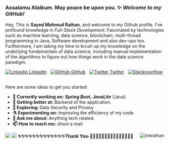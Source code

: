 ### Assalamu Alaikum. May peace be upon you. ✨ _Welcome to my GitHub!_

Hey, This is <b>Sayed Mahmud Raihan</b>, and welcome to my Github profile. I've profound knowledge in <i>Full-Stack Development</i>. Fascinated by technologies such as machine learning, data science, blockchain, multi-thread programming in Java, Software development and also dev-ops too. Furthermore, I am taking my time to brush up my knowledge on the underlying fundamentals of data science, including manual implementation of the algorithms to figure out how things work in the data science paradigm.

[![Linkedin](https://i.stack.imgur.com/gVE0j.png) LinkedIn](https://www.linkedin.com/in/sayedmahmudraihan/)
&nbsp;
[![GitHub](https://i.stack.imgur.com/tskMh.png) GitHub](https://github.com/meraihan)
&nbsp;
[![Twitter](http://i.imgur.com/wWzX9uB.png) Twitter](https://twitter.com/mee_raihan)
&nbsp;
<a href="https://stackoverflow.com/story/sayedmahmudraihan"><img src="https://img.shields.io/stackexchange/stackoverflow/r/5921109?label=stackoverflow&style=plastic" alt="Stackoverflow"></a> &nbsp;

Here are some ideas to get you started:
<ul>
<li>
     <b>🔭 Currently working on:</b>  <b><i>Spring Boot, JavaLite</i></b> (Java).
   </li>
  <li>
     <b>🌱 Getting better at:  </b> Backend of the application.
   </li>
  <li>
     <b>🤔 Exploring: </b> Data Security and Privacy
   </li>
   <li>
      <b>⚗️ Experimenting on: </b> Improving the efficiency of my code.
   </li>
   <li>
     <b>💬 Ask me about: </b> Anything tech related.
   </li>
  
   <li>
     <b>📫 How to reach me: </b> shoot a mail.
   </li>
 
 
  
</ul>

<img src="https://github-readme-stats.vercel.app/api?username=meraihan&show_icons=true&include_all_commits=true">
<img src="https://github-readme-stats.vercel.app/api/top-langs/?username=meraihan&layout=compact" />
<b>✨✨✨✨✨✨✨✨✨✨✨✨✨Thank You-🙏🏼✨✨✨✨✨✨✨✨✨✨✨✨✨</b>
<img align='right' src="https://komarev.com/ghpvc/?username=meraihan" alt="meraihan" />
